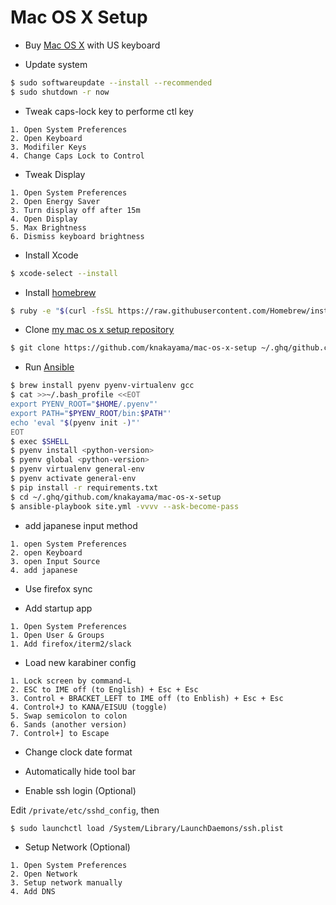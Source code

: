 Mac OS X Setup
==============

* Buy [Mac OS X](http://www.apple.com/jp/mac/) with US keyboard

* Update system

```bash
$ sudo softwareupdate --install --recommended
$ sudo shutdown -r now
```

* Tweak caps-lock key to performe ctl key

```text
1. Open System Preferences
2. Open Keyboard
3. Modifiler Keys
4. Change Caps Lock to Control
```

* Tweak Display

```text
1. Open System Preferences
2. Open Energy Saver
3. Turn display off after 15m
4. Open Display
5. Max Brightness
6. Dismiss keyboard brightness
```

* Install Xcode

```bash
$ xcode-select --install
```

* Install [homebrew](http://brew.sh/)

```bash
$ ruby -e "$(curl -fsSL https://raw.githubusercontent.com/Homebrew/install/master/install)"
```

* Clone [my mac os x setup repository](https://github.com/knakayama/mac-os-x-setup)

```bash
$ git clone https://github.com/knakayama/mac-os-x-setup ~/.ghq/github.com/knakayama/mac-os-x-setup
```

* Run [Ansible](https://github.com/ansible/ansible)

```bash
$ brew install pyenv pyenv-virtualenv gcc
$ cat >>~/.bash_profile <<EOT
export PYENV_ROOT="$HOME/.pyenv"'
export PATH="$PYENV_ROOT/bin:$PATH"'
echo 'eval "$(pyenv init -)"'
EOT
$ exec $SHELL
$ pyenv install <python-version>
$ pyenv global <python-version>
$ pyenv virtualenv general-env
$ pyenv activate general-env
$ pip install -r requirements.txt
$ cd ~/.ghq/github.com/knakayama/mac-os-x-setup
$ ansible-playbook site.yml -vvvv --ask-become-pass
```

* add japanese input method

```text
1. open System Preferences
2. open Keyboard
3. open Input Source
4. add japanese
```

* Use firefox sync

* Add startup app

```text
1. Open System Preferences
1. Open User & Groups
1. Add firefox/iterm2/slack
```

* Load new karabiner config

```text
1. Lock screen by command-L
2. ESC to IME off (to English) + Esc + Esc
3. Control + BRACKET_LEFT to IME off (to Enblish) + Esc + Esc
4. Control+J to KANA/EISUU (toggle)
5. Swap semicolon to colon
6. Sands (another version)
7. Control+] to Escape
```

* Change clock date format

* Automatically hide tool bar

* Enable ssh login (Optional)

Edit `/private/etc/sshd_config`, then

```bash
$ sudo launchctl load /System/Library/LaunchDaemons/ssh.plist
```

* Setup Network (Optional)

```text
1. Open System Preferences
2. Open Network
3. Setup network manually
4. Add DNS
```
